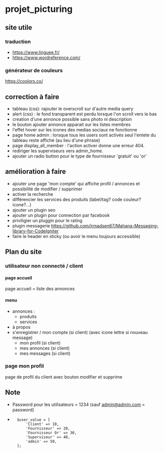 # projet_picturing

## site utile
### traduction
* https://www.linguee.fr/
* https://www.wordreference.com/
### générateur de couleurs
https://coolors.co/

## correction à faire
* tableau (css): rajouter le overscroll sur d'autre media query
* alert (css) : le fond transparent est perdu lorsque l'on scroll vers le bas
* creation d'une annonce possible sans photo ni description
* le bouton ajouter annonce apparait sur les listes membres
* l'effet hover sur les icones des medias sociaux ne fonctionne
* page home admin : lorsque tous les users sont activés seul l'entete du tableau reste affiché (au lieu d'une phrase)
* page display_all_member : l'action activer donne une erreur 404.
* rediriger les superviseurs vers admin_home.
* ajouter un radio button pour le type de fournisseur 'gratuit' ou 'or'

## amélioration à faire
* ajouter une page 'mon compte' qui affiche profil / annonces et possibilité de modifier / supprimer
* activer la recherche
* différencier les services des produits (label/tag? code couleur? icone?...) 
* ajouter un plugin seo
* ajouter un plugin pour connection par facebook
* priviligier un pluggin pour le rating
* plugin messagerie https://github.com/jrmadsen67/Mahana-Messaging-library-for-CodeIgniter
* faire le header en sticky (ou avoir le menu toujours accessible)

## Plan du site
### utilisateur non connecté / client
#### page accueil 
page accueil = liste des annonces
#### menu 
* annonces : 
	- produits
	- services
* à propos
* s'enregistrer / mon compte (si client) (avec icone lettre si nouveau message)
	- mon profil (si client)
	- mes annonces (si client)
	- mes messages (si client)

### page mon profil
page de profil du client avec bouton modifier et supprime



## Note
* Password pour les utilisateurs = 1234 (sauf admin@admin.com = password)
* 		$user_value = [
			'Client' => 10,
			'Fournisseur' => 20,
			'Fournisseur Or' => 30,
			'Superviseur' => 40,
			'admin' => 50,
		];
